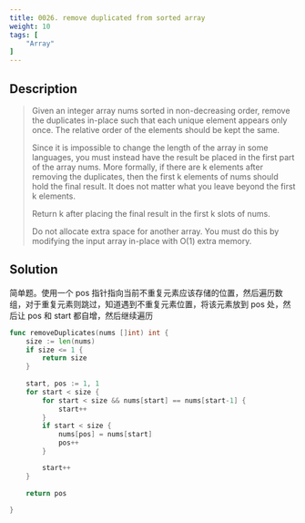 ```yaml
---
title: 0026. remove duplicated from sorted array
weight: 10
tags: [
    "Array"
]
---
```


## Description

> Given an integer array nums sorted in non-decreasing order, remove the duplicates in-place such that each unique element appears only once. The relative order of the elements should be kept the same.
> 
> Since it is impossible to change the length of the array in some languages, you must instead have the result be placed in the first part of the array nums. More formally, if there are k elements after removing the duplicates, then the first k elements of nums should hold the final result. It does not matter what you leave beyond the first k elements.
> 
> Return k after placing the final result in the first k slots of nums.
> 
> Do not allocate extra space for another array. You must do this by modifying the input array in-place with O(1) extra memory.

## Solution

简单题。使用一个 pos 指针指向当前不重复元素应该存储的位置，然后遍历数组，对于重复元素则跳过，知道遇到不重复元素位置，将该元素放到 pos 处，然后让 pos 和 start 都自增，然后继续遍历
```go
func removeDuplicates(nums []int) int {
    size := len(nums)
    if size <= 1 {
        return size
    }
    
    start, pos := 1, 1
    for start < size {
        for start < size && nums[start] == nums[start-1] {
            start++
        }
        if start < size {
            nums[pos] = nums[start]
            pos++
        }

        start++
    }
    
    return pos
    
}
```
